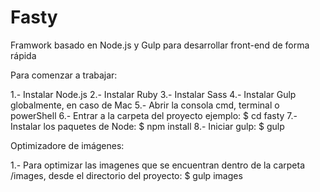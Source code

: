 # Fasty
Framwork basado en Node.js y Gulp para desarrollar front-end de forma rápida

Para comenzar a trabajar:

1.- Instalar Node.js
2.- Instalar Ruby
3.- Instalar Sass
4.- Instalar Gulp globalmente, en caso de Mac
5.- Abrir la consola cmd, terminal o powerShell
6.- Entrar a la carpeta del proyecto ejemplo: $ cd fasty
7.- Instalar los paquetes de Node: $ npm install
8.- Iniciar gulp: $ gulp


Optimizadore de imágenes:

1.- Para optimizar las imagenes que se encuentran dentro de la carpeta /images, desde el directorio del proyecto: $ gulp images
